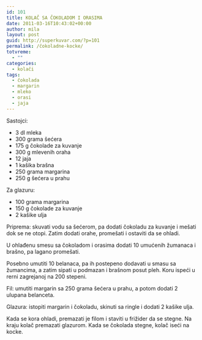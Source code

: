 ```yaml
---
id: 101
title: KOLAČ SA ČOKOLADOM I ORASIMA
date: 2011-03-16T10:43:02+00:00
author: mila
layout: post
guid: http://superkuvar.com/?p=101
permalink: /čokoladne-kocke/
totvreme:
  - ""
categories:
  - kolači
tags:
  - čokolada
  - margarin
  - mleko
  - orasi
  - jaja
---
```

Sastojci:

  * 3 dl mleka
  * 300 grama šećera
  * 175 g čokolade za kuvanje
  * 300 g mlevenih oraha
  * 12 jaja
  * 1 kašika brašna
  * 250 grama margarina
  * 250 g šećera u prahu

Za glazuru:

  * 100 grama margarina
  * 150 g čokolade za kuvanje
  * 2 kašike ulja

Priprema: skuvati vodu sa šećerom, pa dodati čokoladu za kuvanje i mešati dok se ne otopi. Zatim dodati orahe, promešati i ostaviti da se ohladi.

U ohlađenu smesu sa čokoladom i orasima dodati 10 umućenih žumanaca i brašno, pa lagano promešati.

Posebno umutiti 10 belanaca, pa ih postepeno dodavati u smasu sa žumancima, a zatim sipati u podmazan i brašnom posut pleh. Koru ispeći u rerni zagrejanoj na 200 stepeni.

Fil: umutiti margarin sa 250 grama šećera u prahu, a potom dodati 2 ulupana belanceta.

Glazura: istopiti margarin i čokoladu, skinuti sa ringle i dodati 2 kašike ulja.

Kada se kora ohladi, premazati je filom i staviti u frižider da se stegne. Na kraju kolač premazati glazurom. Kada se čokolada stegne, kolač iseći na kocke.

&nbsp;
